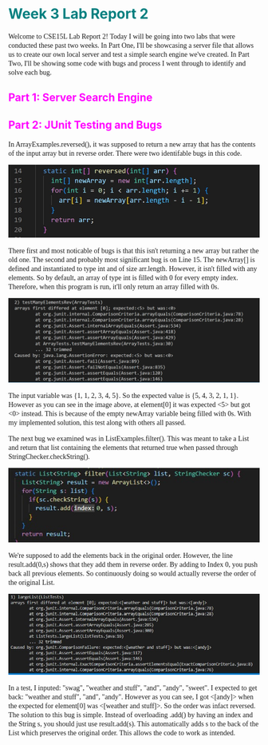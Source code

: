 # <span style="color:teal"> Week 3 Lab Report 2 </span>

<span style="font-family:Hellvetica; font-size:1em;">Welcome to CSE15L Lab Report 2! Today I will be going into two labs that were conducted these past two weeks. In Part One, I'll be showcasing a server file that allows us to create our own local server and test a simple search engine we've created. In Part Two, I'll be showing some code with bugs and process I went through to identify and solve each bug.</span>

## <span style="color:Magenta"> Part 1: Server Search Engine </span>


## <span style="color:Magenta"> Part 2: JUnit Testing and Bugs</span>
<span style="font-family:Hellvetica; font-size:1em;">In ArrayExamples.reversed(), it was supposed to return a new array that has the contents of the input array but in reverse order. There were two identifable bugs in this code. </span>

![image](Pre-fix_reversed.jpg)

<span style="font-family:Hellvetica; font-size:1em;">There first and most noticable of bugs is that this isn't returning a new array but rather the old one. The second and probably most significant bug is on Line 15. The newArray[] is defined and instantiated to type int and of size arr.length. However, it isn't filled with any elements. So by default, an array of type int is filled with 0 for every empty index. Therefore, when this program is run, it'll only return an array filled with 0s. </span>

![image](failed_reverse.jpg)

<span style="font-family:Hellvetica; font-size:1em;"> The input variable was {1, 1, 2, 3, 4, 5}. So the expected value is {5, 4, 3, 2, 1, 1}. However as you can see in the image above, at element[0] it was expected <5> but got <0> instead. This is because of the empty newArray variable being filled with 0s. With my implemented solution, this test along with others all passed. </span>

<span style="font-family:Hellvetica; font-size:1em;"> The next bug we examined was in ListExamples.filter(). This was meant to take a List and return that list containing the elements that returned true when passed through StringChecker.checkString(). </span>

![image](Pre-fix_filter.jpg)

<span style="font-family:Hellvetica; font-size:1em;"> We're supposed to add the elements back in the original order. However, the line result.add(0,s) shows that they add them in reverse order. By adding to Index 0, you push back all previous elements. So continuously doing so would actually reverse the order of the original List. </span>

![image](filter_fail.jpg)

<span style="font-family:Hellvetica; font-size:1em;"> In a test, I inputed: "swag", "weather and stuff", "and", "andy", "sweet". I expected to get back: "weather and stuff", "and", "andy". However as you can see, I got <[andy]> when the expected for element[0] was <[weather and stuff]>. So the order was infact reversed. The solution to this bug is simple. Instead of overloading .add() by having an index and the String s, you should just use result.add(s). This automatically adds s to the back of the List which preserves the original order. This allows the code to work as intended. </span>